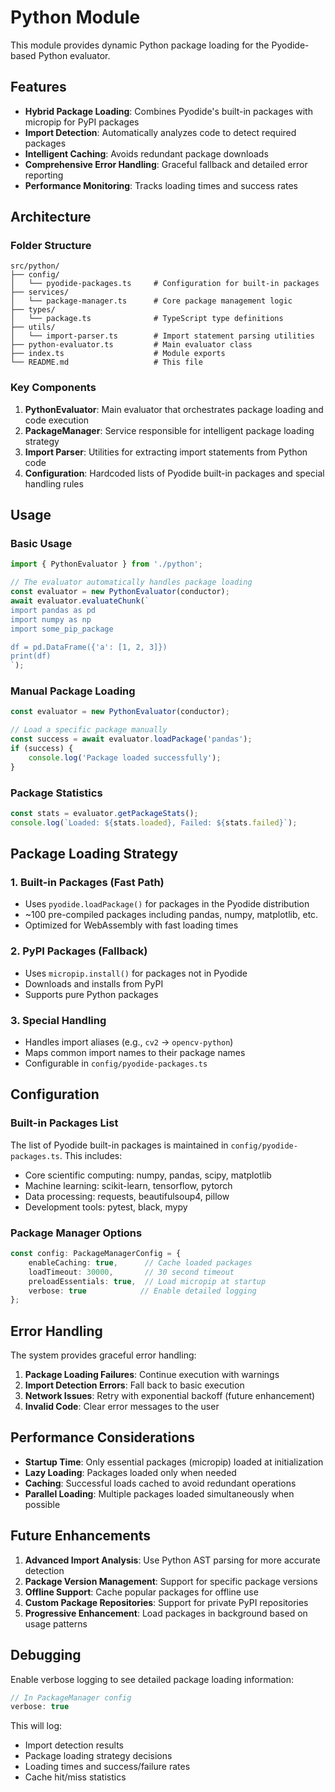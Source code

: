# Python Module

This module provides dynamic Python package loading for the Pyodide-based Python evaluator.

## Features

- **Hybrid Package Loading**: Combines Pyodide's built-in packages with micropip for PyPI packages
- **Import Detection**: Automatically analyzes code to detect required packages
- **Intelligent Caching**: Avoids redundant package downloads
- **Comprehensive Error Handling**: Graceful fallback and detailed error reporting
- **Performance Monitoring**: Tracks loading times and success rates

## Architecture

### Folder Structure

```
src/python/
├── config/
│   └── pyodide-packages.ts     # Configuration for built-in packages
├── services/
│   └── package-manager.ts      # Core package management logic
├── types/
│   └── package.ts              # TypeScript type definitions
├── utils/
│   └── import-parser.ts        # Import statement parsing utilities
├── python-evaluator.ts         # Main evaluator class
├── index.ts                    # Module exports
└── README.md                   # This file
```

### Key Components

1. **PythonEvaluator**: Main evaluator that orchestrates package loading and code execution
2. **PackageManager**: Service responsible for intelligent package loading strategy
3. **Import Parser**: Utilities for extracting import statements from Python code
4. **Configuration**: Hardcoded lists of Pyodide built-in packages and special handling rules

## Usage

### Basic Usage

```typescript
import { PythonEvaluator } from './python';

// The evaluator automatically handles package loading
const evaluator = new PythonEvaluator(conductor);
await evaluator.evaluateChunk(`
import pandas as pd
import numpy as np
import some_pip_package

df = pd.DataFrame({'a': [1, 2, 3]})
print(df)
`);
```

### Manual Package Loading

```typescript
const evaluator = new PythonEvaluator(conductor);

// Load a specific package manually
const success = await evaluator.loadPackage('pandas');
if (success) {
    console.log('Package loaded successfully');
}
```

### Package Statistics

```typescript
const stats = evaluator.getPackageStats();
console.log(`Loaded: ${stats.loaded}, Failed: ${stats.failed}`);
```

## Package Loading Strategy

### 1. Built-in Packages (Fast Path)
- Uses `pyodide.loadPackage()` for packages in the Pyodide distribution
- ~100 pre-compiled packages including pandas, numpy, matplotlib, etc.
- Optimized for WebAssembly with fast loading times

### 2. PyPI Packages (Fallback)
- Uses `micropip.install()` for packages not in Pyodide
- Downloads and installs from PyPI
- Supports pure Python packages

### 3. Special Handling
- Handles import aliases (e.g., `cv2` → `opencv-python`)
- Maps common import names to their package names
- Configurable in `config/pyodide-packages.ts`

## Configuration

### Built-in Packages List

The list of Pyodide built-in packages is maintained in `config/pyodide-packages.ts`. This includes:

- Core scientific computing: numpy, pandas, scipy, matplotlib
- Machine learning: scikit-learn, tensorflow, pytorch
- Data processing: requests, beautifulsoup4, pillow
- Development tools: pytest, black, mypy

### Package Manager Options

```typescript
const config: PackageManagerConfig = {
    enableCaching: true,      // Cache loaded packages
    loadTimeout: 30000,       // 30 second timeout
    preloadEssentials: true,  // Load micropip at startup
    verbose: true            // Enable detailed logging
};
```

## Error Handling

The system provides graceful error handling:

1. **Package Loading Failures**: Continue execution with warnings
2. **Import Detection Errors**: Fall back to basic execution
3. **Network Issues**: Retry with exponential backoff (future enhancement)
4. **Invalid Code**: Clear error messages to the user

## Performance Considerations

- **Startup Time**: Only essential packages (micropip) loaded at initialization
- **Lazy Loading**: Packages loaded only when needed
- **Caching**: Successful loads cached to avoid redundant operations
- **Parallel Loading**: Multiple packages loaded simultaneously when possible

## Future Enhancements

1. **Advanced Import Analysis**: Use Python AST parsing for more accurate detection
2. **Package Version Management**: Support for specific package versions
3. **Offline Support**: Cache popular packages for offline use
4. **Custom Package Repositories**: Support for private PyPI repositories
5. **Progressive Enhancement**: Load packages in background based on usage patterns

## Debugging

Enable verbose logging to see detailed package loading information:

```typescript
// In PackageManager config
verbose: true
```

This will log:
- Import detection results
- Package loading strategy decisions
- Loading times and success/failure rates
- Cache hit/miss statistics
